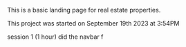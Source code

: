 This is a basic landing page for real estate properties.


This project was started on September 19th 2023 at 3:54PM

session 1 (1 hour)
did the navbar f